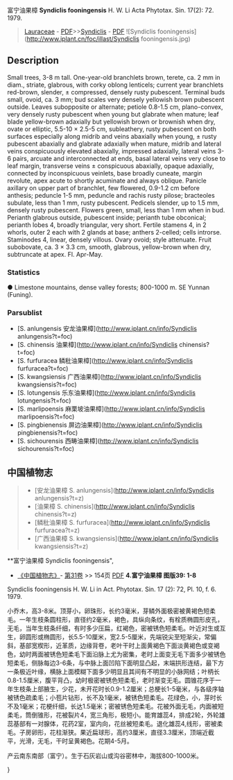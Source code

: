 富宁油果樟 **Syndiclis fooningensis** H. W. Li Acta Phytotax. Sin. 17(2): 72. 1979.

> [Lauraceae](http://www.iplant.cn/info/Lauraceae?t=foc) - [PDF](http://www.iplant.cn/foc/pdf/Lauraceae.pdf)>>[Syndiclis](http://www.iplant.cn/info/Syndiclis?t=foc) - [PDF](http://www.iplant.cn/foc/pdf/Syndiclis.pdf)
![Syndiclis fooningensis](http://www.iplant.cn/foc/illast/Syndiclis fooningensis.jpg)

## Description

Small trees, 3-8 m tall. One-year-old branchlets brown, terete, ca. 2 mm in diam., striate, glabrous, with corky oblong lenticels; current year branchlets red-brown, slender, ± compressed, densely rusty pubescent. Terminal buds small, ovoid, ca. 3 mm; bud scales very densely yellowish brown pubescent outside. Leaves subopposite or alternate; petiole 0.8-1.5 cm, plano-convex, very densely rusty pubescent when young but glabrate when mature; leaf blade yellow-brown adaxially but yellowish brown or brownish when dry, ovate or elliptic, 5.5-10 × 2.5-5 cm, subleathery, rusty pubescent on both surfaces especially along midrib and veins abaxially when young, ± rusty pubescent abaxially and glabrate adaxially when mature, midrib and lateral veins conspicuously elevated abaxially, impressed adaxially, lateral veins 3-6 pairs, arcuate and interconnected at ends, basal lateral veins very close to leaf margin, transverse veins ± conspicuous abaxially, opaque adaxially, connected by inconspicuous veinlets, base broadly cuneate, margin revolute, apex acute to shortly acuminate and always oblique. Panicle axillary on upper part of branchlet, few flowered, 0.9-1.2 cm before anthesis; peduncle 1-5 mm, peduncle and rachis rusty pilose; bracteoles subulate, less than 1 mm, rusty pubescent. Pedicels slender, up to 1.5 mm, densely rusty pubescent. Flowers green, small, less than 1 mm when in bud. Perianth glabrous outside, pubescent inside; perianth tube obconical; perianth lobes 4, broadly triangular, very short. Fertile stamens 4, in 2 whorls, outer 2 each with 2 glands at base; anthers 2-celled; cells introrse. Staminodes 4, linear, densely villous. Ovary ovoid; style attenuate. Fruit subobovate, ca. 3 × 3.3 cm, smooth, glabrous, yellow-brown when dry, subtruncate at apex. Fl. Apr-May.

### Statistics
● Limestone mountains, dense valley forests; 800-1000 m. SE Yunnan (Funing).

### Parsublist

* [S.  anlungensis  安龙油果樟](http://www.iplant.cn/info/Syndiclis anlungensis?t=foc)
* [S.  chinensis  油果樟](http://www.iplant.cn/info/Syndiclis chinensis?t=foc)
* [S.  furfuracea  鳞秕油果樟](http://www.iplant.cn/info/Syndiclis furfuracea?t=foc)
* [S.  kwangsiensis  广西油果樟](http://www.iplant.cn/info/Syndiclis kwangsiensis?t=foc)
* [S.  lotungensis  乐东油果樟](http://www.iplant.cn/info/Syndiclis lotungensis?t=foc)
* [S.  marlipoensis  麻栗坡油果樟](http://www.iplant.cn/info/Syndiclis marlipoensis?t=foc)
* [S.  pingbienensis  屏边油果樟](http://www.iplant.cn/info/Syndiclis pingbienensis?t=foc)
* [S.  sichourensis  西畴油果樟](http://www.iplant.cn/info/Syndiclis sichourensis?t=foc)

## 中国植物志

> * [安龙油果樟  S.  anlungensis](http://www.iplant.cn/info/Syndiclis anlungensis?t=z)
> * [油果樟  S.  chinensis](http://www.iplant.cn/info/Syndiclis chinensis?t=z)
> * [鳞秕油果樟  S.  furfuracea](http://www.iplant.cn/info/Syndiclis furfuracea?t=z)
> * [广西油果樟  S.  kwangsiensis](http://www.iplant.cn/info/Syndiclis kwangsiensis?t=z)

**富宁油果樟 Syndiclis fooningensis",

* [《中国植物志》](http://www.iplant.cn/frps)- [第31卷](http://www.iplant.cn/frps/vol/31) >> 154页 [PDF](http://www.iplant.cn/frps/pdf/31/154b.PDF)
**4.富宁油果樟 图版39: 1-8**

Syndiclis fooningensis H. W. Li in Act. Phytotax. Sin. 17 (2): 72, Pl. 10, f. 6. 1979.

小乔木，高3-8米。顶芽小，卵珠形，长约3毫米，芽鳞外面极密被黄褐色短柔毛。一年生枝条圆柱形，直径约2毫米，褐色，具纵向条纹，有栓质椭圆形皮孔，无毛，当年生枝条纤细，有时多少压扁，红褐色，密被锈色短柔毛。叶近对生或互生，卵圆形或椭圆形，长5.5-10厘米，宽2.5-5厘米，先端锐尖至短渐尖，常偏斜，基部宽楔形，近革质，边缘背卷，老叶干时上面黄褐色下面淡黄褐色或变褐色，幼时两面被锈色短柔毛下面沿脉上尤为密集，老时上面变无毛下面多少被锈色短柔毛，侧脉每边3-6条，与中脉上面凹陷下面明显凸起，末端拱形连结，最下方一条极近叶缘，横脉上面模糊下面多少明显且其间有不明显的小脉网结；叶柄长0.8-1.5厘米，腹平背凸，幼时极密被锈色短柔毛，老时渐变无毛。圆锥花序于一年生枝条上部腋生，少花，未开花时长0.9-1.2厘米；总梗长1-5毫米，与各级序轴被锈色疏柔毛；小苞片钻形，长不及1毫米，被锈色短柔毛。花绿色，小，芽时长不及1毫米；花梗纤细，长达1.5毫米；密被锈色短柔毛。花被外面无毛，内面被短柔毛，筒倒锥形，花被裂片4，宽三角形，极短小。能育雄蕊4，排成2轮，外轮雄蕊基部有一对腺体，花药2室，室内向，花丝被短柔毛。退化雄蕊4,线形，密被柔毛。子房卵形，花柱渐狭。果近扁球形，高约3厘米，直径3.3厘米，顶端近截平，光滑，无毛，干时呈黄褐色。花期4-5月。

产云南东南部（富宁）。生于石灰岩山或沟谷密林中，海拔800-1000米。

}